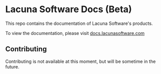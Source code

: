 # Lacuna Software Docs (Beta)
This repo contains the documentation of Lacuna Software's products.

To view the documentation, please visit [docs.lacunasoftware.com](https://docs.lacunasoftware.com)

## Contributing

Contributing is not available at this moment, but will be sometime in the future.
